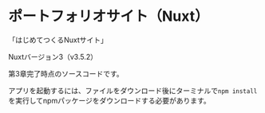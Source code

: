 # ポートフォリオサイト（Nuxt）
「はじめてつくるNuxtサイト」

Nuxtバージョン3（v3.5.2）

第3章完了時点のソースコードです。

アプリを起動するには、ファイルをダウンロード後にターミナルで`npm install`を実行してnpmパッケージをダウンロードする必要があります。